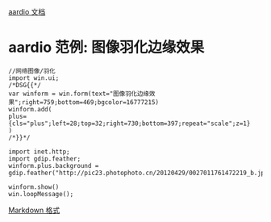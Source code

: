 [aardio 文档](../../index.htm "aardio 编程语言文档首页")

# aardio 范例: 图像羽化边缘效果

```aardio aardio
//网络图像/羽化
import win.ui;
/*DSG{{*/
var winform = win.form(text="图像羽化边缘效果";right=759;bottom=469;bgcolor=16777215)
winform.add(
plus={cls="plus";left=28;top=32;right=730;bottom=397;repeat="scale";z=1}
)
/*}}*/

import inet.http;
import gdip.feather;
winform.plus.background = gdip.feather("http://pic23.photophoto.cn/20120429/0027011761472219_b.jpg",,0.55);

winform.show()
win.loopMessage();

```

[Markdown 格式](https://www.aardio.com/zh-cn/doc/example/Graphics/feather.md)

